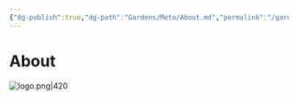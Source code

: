 ```yaml
---
{"dg-publish":true,"dg-path":"Gardens/Meta/About.md","permalink":"/gardens/meta/about/","noteIcon":"","created":"","updated":""}
---
```


# About


![logo.png|420](/img/user/GOB/assets/images/logo.png)


